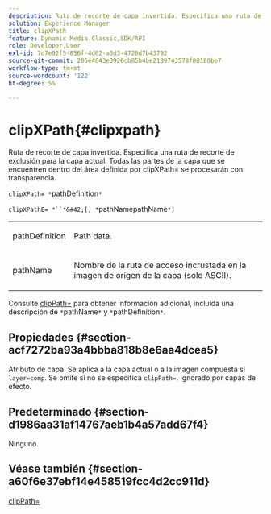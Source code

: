 ```yaml
---
description: Ruta de recorte de capa invertida. Especifica una ruta de recorte de exclusión para la capa actual. Todas las partes de la capa que se encuentren dentro del área definida por clipXPath= se procesarán con transparencia.
solution: Experience Manager
title: clipXPath
feature: Dynamic Media Classic,SDK/API
role: Developer,User
exl-id: 7d7e92f5-856f-4d62-a5d3-4726d7b43792
source-git-commit: 206e4643e3926cb85b4be2189743578f88180be7
workflow-type: tm+mt
source-wordcount: '122'
ht-degree: 5%

---
```


# clipXPath{#clipxpath}

Ruta de recorte de capa invertida. Especifica una ruta de recorte de exclusión para la capa actual. Todas las partes de la capa que se encuentren dentro del área definida por clipXPath= se procesarán con transparencia.

`clipXPath= *`pathDefinition`*`

`clipXPathE= *``*&#42;[, *`pathNamepathName`*]`

<table id="simpletable_27AFC3A694874CF8B673460820EFD90D"> 
 <tr class="strow"> 
  <td class="stentry"> <p><span class="codeph"> <span class="varname"> pathDefinition</span> </span> </p> </td> 
  <td class="stentry"> <p>Path data. </p></td> 
 </tr> 
 <tr class="strow"> 
  <td class="stentry"> <p><span class="codeph"> <span class="varname"> pathName</span> </span> </p> </td> 
  <td class="stentry"> <p>Nombre de la ruta de acceso incrustada en la imagen de origen de la capa (solo ASCII). </p></td> 
 </tr> 
</table>

Consulte [clipPath=](../../../../../is-api/http-ref/image-serving-api-ref/c-http-protocol-reference/c-command-reference/r-clippath.md#reference-8139b1b52dc54749b51b109521ddf83d) para obtener información adicional, incluida una descripción de `*`pathName`*` y `*`pathDefinition`*`.

## Propiedades {#section-acf7272ba93a4bbba818b8e6aa4dcea5}

Atributo de capa. Se aplica a la capa actual o a la imagen compuesta si `layer=comp`. Se omite si no se especifica `clipPath=`. Ignorado por capas de efecto.

## Predeterminado {#section-d1986aa31af14767aeb1b4a57add67f4}

Ninguno.

## Véase también {#section-a60f6e37ebf14e458519fcc4d2cc911d}

[clipPath=](../../../../../is-api/http-ref/image-serving-api-ref/c-http-protocol-reference/c-command-reference/r-clippath.md#reference-8139b1b52dc54749b51b109521ddf83d)
